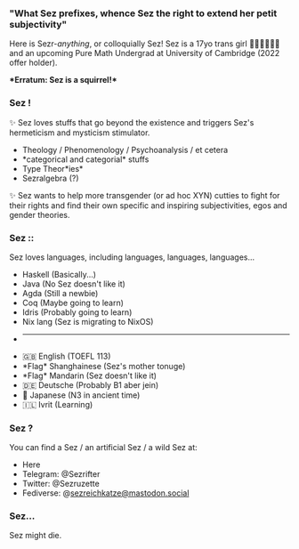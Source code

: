 ### "What Sez prefixes, whence Sez the right to extend her petit subjectivity"
Here is Sezr-*anything*, or colloquially Sez! Sez is a 17yo trans girl 🏳️‍⚧️🏳️‍⚧️🏳️‍⚧️ and an upcoming Pure Math Undergrad at University of Cambridge (2022 offer holder). 

**\*Erratum: Sez is a squirrel!\***

### Sez !
✨ Sez loves stuffs that go beyond the existence and triggers Sez's hermeticism and mysticism stimulator. 
* Theology / Phenomenology / Psychoanalysis / et cetera
* \*categorical and categorial\* stuffs
* Type Theor\*ies\*
* Sezralgebra (?)

✨ Sez wants to help more transgender (or ad hoc XYN) cutties to fight for their rights and find their own specific and inspiring subjectivities, egos and gender theories.

### Sez ::
Sez loves languages, including languages, languages, languages...
* Haskell (Basically...)
* Java (No Sez doesn't like it) 
* Agda (Still a newbie)
* Coq (Maybe going to learn)
* Idris (Probably going to learn)
* Nix lang (Sez is migrating to NixOS)
* -----------------
* 🇬🇧 English (TOEFL 113)
* \*Flag\* Shanghainese (Sez's mother tonuge)
* \*Flag\* Mandarin (Sez doesn't like it)
* 🇩🇪 Deutsche (Probably B1 aber jein)
* 🎌 Japanese (N3 in ancient time)
* 🇮🇱 Ivrit (Learning)

### Sez ?
You can find a Sez / an artificial Sez / a wild Sez at:
* Here
* Telegram: @Sezrifter
* Twitter: @Sezruzette
* Fediverse: @sezreichkatze@mastodon.social

### Sez...
Sez might die.
